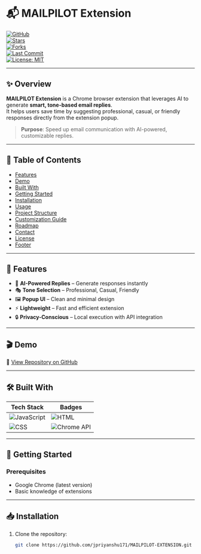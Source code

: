 # 📬 MAILPILOT Extension

[![GitHub](https://img.shields.io/badge/GitHub-jpriyanshu171-181717?logo=github)](https://github.com/jpriyanshu171)  
[![Stars](https://img.shields.io/github/stars/jpriyanshu171/MAILPILOT-EXTENSION?style=social)](https://github.com/jpriyanshu171/MAILPILOT-EXTENSION/stargazers)  
[![Forks](https://img.shields.io/github/forks/jpriyanshu171/MAILPILOT-EXTENSION?style=social)](https://github.com/jpriyanshu171/MAILPILOT-EXTENSION/forks)  
[![Last Commit](https://img.shields.io/github/last-commit/jpriyanshu171/MAILPILOT-EXTENSION?color=gold)](https://github.com/jpriyanshu171/MAILPILOT-EXTENSION/commits/main)  
[![License: MIT](https://img.shields.io/badge/license-MIT-green)](LICENSE)

---

## ✨ Overview

**MAILPILOT Extension** is a Chrome browser extension that leverages AI to generate **smart, tone-based email replies**.  
It helps users save time by suggesting professional, casual, or friendly responses directly from the extension popup.

> **Purpose**: Speed up email communication with AI-powered, customizable replies.

---

## 📑 Table of Contents

- [Features](#features)
- [Demo](#demo)
- [Built With](#built-with)
- [Getting Started](#getting-started)
- [Installation](#installation)
- [Usage](#usage)
- [Project Structure](#project-structure)
- [Customization Guide](#customization-guide)
- [Roadmap](#roadmap)
- [Contact](#contact)
- [License](#license)
- [Footer](#footer)

---

## 🎯 Features

- 🧠 **AI-Powered Replies** – Generate responses instantly  
- 🎭 **Tone Selection** – Professional, Casual, Friendly  
- 🖼️ **Popup UI** – Clean and minimal design  
- ⚡ **Lightweight** – Fast and efficient extension  
- 🔒 **Privacy-Conscious** – Local execution with API integration  

---

## 🎬 Demo

🔗 [View Repository on GitHub](https://github.com/jpriyanshu171/MAILPILOT-EXTENSION)

---

## 🛠️ Built With

| Tech Stack | Badges |
|------------|--------|
| ![JavaScript](https://img.shields.io/badge/JavaScript-ES6+-F7DF1E?logo=javascript&logoColor=black) | ![HTML](https://img.shields.io/badge/HTML5-E34F26?logo=html5&logoColor=white) |
| ![CSS](https://img.shields.io/badge/CSS3-1572B6?logo=css3&logoColor=white) | ![Chrome API](https://img.shields.io/badge/Chrome_Extension-4285F4?logo=google-chrome&logoColor=white) |

---

## 🚦 Getting Started

### Prerequisites
- Google Chrome (latest version)
- Basic knowledge of extensions

---

## 📥 Installation

1. Clone the repository:
   ```bash
   git clone https://github.com/jpriyanshu171/MAILPILOT-EXTENSION.git

